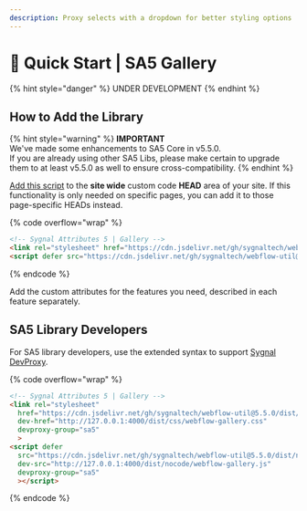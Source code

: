 ```yaml
---
description: Proxy selects with a dropdown for better styling options
---
```


# 🚀 Quick Start | SA5 Gallery

{% hint style="danger" %}
UNDER DEVELOPMENT
{% endhint %}

## How to Add the Library   <a href="#step-1---add-the-library" id="step-1---add-the-library"></a>

{% hint style="warning" %}
**IMPORTANT** \
We've made some enhancements to SA5 Core in v5.5.0. \
If you are already using other SA5 Libs, please make certain to upgrade them to at least v5.5.0 as well to ensure cross-compatibility.&#x20;
{% endhint %}

[Add this script](../overview/how-to-add-custom-code.md) to the **site wide** custom code **HEAD** area of your site. If this functionality is only needed on specific pages, you can add it to those page-specific HEADs instead. &#x20;

{% code overflow="wrap" %}
```html
<!-- Sygnal Attributes 5 | Gallery --> 
<link rel="stylesheet" href="https://cdn.jsdelivr.net/gh/sygnaltech/webflow-util@5.5.0/dist/css/webflow-gallery.css"> 
<script defer src="https://cdn.jsdelivr.net/gh/sygnaltech/webflow-util@5.5.0/dist/nocode/webflow-gallery.js"></script>
```
{% endcode %}

Add the custom attributes for the features you need, described in each feature separately. &#x20;

## SA5 Library Developers

For SA5 library developers, use the extended syntax to support [Sygnal DevProxy](https://engine.sygnal.com/devproxy).&#x20;

{% code overflow="wrap" %}
```html
<!-- Sygnal Attributes 5 | Gallery --> 
<link rel="stylesheet" 
  href="https://cdn.jsdelivr.net/gh/sygnaltech/webflow-util@5.5.0/dist/css/webflow-gallery.css"
  dev-href="http://127.0.0.1:4000/dist/css/webflow-gallery.css"
  devproxy-group="sa5"
  > 
<script defer 
  src="https://cdn.jsdelivr.net/gh/sygnaltech/webflow-util@5.5.0/dist/nocode/webflow-gallery.js" 
  dev-src="http://127.0.0.1:4000/dist/nocode/webflow-gallery.js"
  devproxy-group="sa5"
  ></script>
```
{% endcode %}













